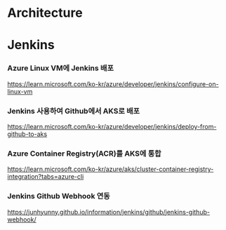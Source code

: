 # Architecture

# Jenkins
### Azure Linux VM에 Jenkins 배포
https://learn.microsoft.com/ko-kr/azure/developer/jenkins/configure-on-linux-vm

### Jenkins 사용하여 Github에서 AKS로 배포
https://learn.microsoft.com/ko-kr/azure/developer/jenkins/deploy-from-github-to-aks

### Azure Container Registry(ACR)를 AKS에 통합
https://learn.microsoft.com/ko-kr/azure/aks/cluster-container-registry-integration?tabs=azure-cli

### Jenkins Github Webhook 연동
https://junhyunny.github.io/information/jenkins/github/jenkins-github-webhook/
